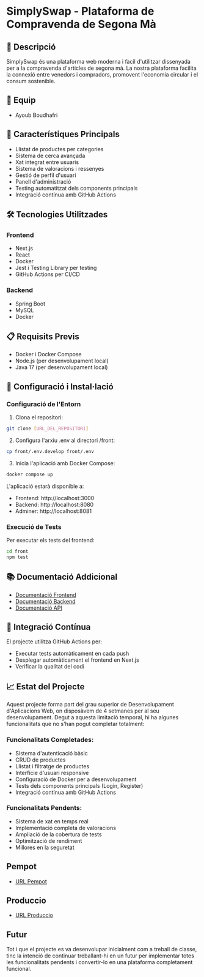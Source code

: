 # SimplySwap - Plataforma de Compravenda de Segona Mà

## 🌟 Descripció
SimplySwap és una plataforma web moderna i fàcil d'utilitzar dissenyada per a la compravenda d'articles de segona mà. La nostra plataforma facilita la connexió entre venedors i compradors, promovent l'economia circular i el consum sostenible.

## 👥 Equip
- Ayoub Boudhafri

## 🚀 Característiques Principals
- Llistat de productes per categories
- Sistema de cerca avançada
- Xat integrat entre usuaris
- Sistema de valoracions i ressenyes
- Gestió de perfil d'usuari
- Panell d'administració
- Testing automatitzat dels components principals
- Integració contínua amb GitHub Actions

## 🛠️ Tecnologies Utilitzades
### Frontend
- Next.js
- React
- Docker
- Jest i Testing Library per testing
- GitHub Actions per CI/CD

### Backend
- Spring Boot
- MySQL
- Docker

## 📋 Requisits Previs
- Docker i Docker Compose
- Node.js (per desenvolupament local)
- Java 17 (per desenvolupament local)

## 🔧 Configuració i Instal·lació

### Configuració de l'Entorn
1. Clona el repositori:
```bash
git clone [URL_DEL_REPOSITORI]
```

2. Configura l'arxiu .env al directori /front:
```bash
cp front/.env.develop front/.env
```

3. Inicia l'aplicació amb Docker Compose:
```bash
docker compose up
```

L'aplicació estarà disponible a:
- Frontend: http://localhost:3000
- Backend: http://localhost:8080
- Adminer: http://localhost:8081

### Execució de Tests
Per executar els tests del frontend:
```bash
cd front
npm test
```

## 📚 Documentació Addicional
- [Documentació Frontend](/front/README.md)
- [Documentació Backend](/back/README.md)
- [Documentació API](/doc/API.md)

## 🔄 Integració Contínua
El projecte utilitza GitHub Actions per:
- Executar tests automàticament en cada push
- Desplegar automàticament el frontend en Next.js
- Verificar la qualitat del codi

## 📈 Estat del Projecte
Aquest projecte forma part del grau superior de Desenvolupament d'Aplicacions Web, on disposàvem de 4 setmanes per al seu desenvolupament. Degut a aquesta limitació temporal, hi ha algunes funcionalitats que no s'han pogut completar totalment:

### Funcionalitats Completades:
- Sistema d'autenticació bàsic
- CRUD de productes
- Llistat i filtratge de productes
- Interfície d'usuari responsive
- Configuració de Docker per a desenvolupament
- Tests dels components principals (Login, Register)
- Integració contínua amb GitHub Actions

### Funcionalitats Pendents:
- Sistema de xat en temps real
- Implementació completa de valoracions
- Ampliació de la cobertura de tests
- Optimització de rendiment
- Millores en la seguretat

## Pempot 
- [URL Pempot](https://design.penpot.app/#/view?file-id=456eee66-5663-80cb-8005-d3666a77d139&page-id=456eee66-5663-80cb-8005-d3666a77d13a&section=interactions&index=0&share-id=4bbd81c9-0a59-81dd-8005-efadcc6987fc)

## Produccio
- [URL Produccio](http://simplyswap.daw.inspedralbes.cat/inmobiliaria)

## Futur
Tot i que el projecte es va desenvolupar inicialment com a treball de classe, tinc la intenció de continuar treballant-hi en un futur per implementar totes les funcionalitats pendents i convertir-lo en una plataforma completament funcional.


